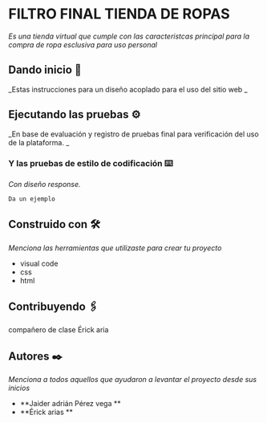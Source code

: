 # FILTRO FINAL TIENDA DE ROPAS 

_Es una tienda virtual que cumple con  las caracteristcas principal para la compra de ropa esclusiva para uso personal_

## Dando inicio  🚀

_Estas instrucciones para un diseño acoplado para el uso del sitio web _


## Ejecutando las pruebas ⚙️

_En base de evaluación y registro de pruebas final para verificación del uso de la plataforma.    _


### Y las pruebas de estilo de codificación ⌨️

_Con diseño response._

```
Da un ejemplo
```

## Construido con 🛠️

_Menciona las herramientas que utilizaste para crear tu proyecto_
 
 * visual code
 * css
 * html


## Contribuyendo 🖇️

compañero de clase Érick aria 


## Autores ✒️

_Menciona a todos aquellos que ayudaron a levantar el proyecto desde sus inicios_

* **Jaider adrián Pérez vega ** 
* **Érick arias ** 

